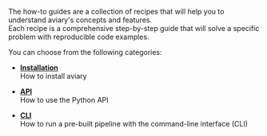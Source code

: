 <style>
  .md-sidebar--secondary { visibility: hidden }
</style>

The how-to guides are a collection of recipes that will help you to understand aviary's concepts and features.<br />
Each recipe is a comprehensive step-by-step guide that will solve a specific problem with reproducible code examples.

You can choose from the following categories:

<div class="grid cards" markdown>

-   [**Installation**](installation/how_to_install_aviary_with_pip.md)<br />
    How to install aviary

-   [**API**](api/how_to_use_the_process_area.md)<br />
    How to use the Python API

-   [**CLI**](cli/how_to_run_the_segmentation_pipeline.md)<br />
    How to run a pre-built pipeline with the command-line interface (CLI)

</div>
